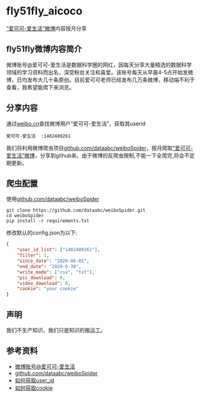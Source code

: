 # fly51fly_aicoco
[“爱可可-爱生活”微博](https://weibo.com/fly51fly)内容按月分享
## fly51fly微博内容简介
微博账号@爱可可-爱生活是数据科学圈的网红，因每天分享大量精选的数据科学领域的学习资料而出名，深受粉丝关注和喜爱。该账号每天从早晨4-5点开始发微博，日均发布大几十条原创。目前爱可可老师已经发布几万条微博，移动端不利于查看，我希望能爬下来浏览。
## 分享内容
通过[weibo.cn](https://weibo.cn/)查找微博用户“爱可可-爱生活”，获取其userid
```
爱可可-爱生活  :1402400261
```
我们将利用微博爬虫项目[github.com/dataabc/weiboSpider](https://github.com/dataabc/weiboSpider)，按月爬取[“爱可可-爱生活”微博](https://weibo.com/fly51fly)，分享到github来。由于微博的反爬虫限制,不能一下全爬完,将会不定期更新。
## 爬虫配置
使用[github.com/dataabc/weiboSpider](https://github.com/dataabc/weiboSpider)
```
git clone https://github.com/dataabc/weiboSpider.git
cd weiboSpider
pip install -r requirements.txt
```
修改默认的config.json为以下:
```json
{
    "user_id_list": ["1402400261"],
    "filter": 1,
    "since_date": "2020-06-01",
	"end_date": "2020-6-30",
    "write_mode": ["csv", "txt"],
    "pic_download": 0,
    "video_download": 0,
    "cookie": "your cookie"
}
```
## 声明
我们不生产知识，我们只是知识的搬运工。
## 参考资料
- [微博账号@爱可可-爱生活](https://weibo.com/fly51fly)
- [github.com/dataabc/weiboSpider](https://github.com/dataabc/weiboSpider)
- [如何获取user_id](https://github.com/dataabc/weiboSpider/blob/master/docs/userid.md)
- [如何获取cookie](https://github.com/dataabc/weiboSpider#如何获取cookie)